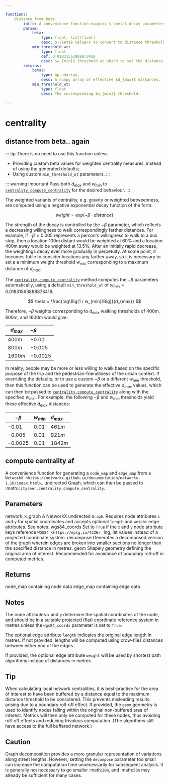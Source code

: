 ```yaml
---

functions:
    distance_from_beta
        intro: A convenience function mapping $-\beta$ decay parameters to equivalent $d_{max}$ distance thresholds.
        params:
            beta:
                type: float, list(float)
                desc: $-\beta$ value/s to convert to distance thresholds $d_{max}$.
            min_threshold_wt:
                type: float
                def: 0.01831563888873418
                desc: $w_{min}$ threshold at which to set the distance threshold $d_{max}$.
        returns:
            betas:
                type: np.ndarray,
                desc: A numpy array of effective $d_{max}$ distances.
            min_threshold_wt:
                type: float
                desc: The corresponding $w_{min}$ threshold.

---
```

<renderMath></renderMath>

# centrality

## distance from beta.. again

<displayFunction
    name='distance_from_beta'
    intro='A convenience function mapping $-\beta$ decay parameters to equivalent $d_{max}$ distance thresholds.'
    :params='[
        {
            name: "beta",
            type: "float, list(float)",
            desc: "$-\\beta$ value/s to convert to distance thresholds $d_{max}$."
        },
        {
            name: "min_threshold_wt",
            type: "float",
            def: "0.01831563888873418",
            desc: "$w_{min}$ threshold at which to set the distance threshold $d_{max}$."
        }
    ]'
    :returns='[
        {
            name: "betas",
            type: "np.ndarray",
            desc: "A numpy array of effective $d_{max}$ distances."
        },
        {
            name: "min_threshold_wt",
            type: "float",
            desc: "The corresponding $w_{min}$ threshold."
        }
    ]'>
</displayFunction>

::: tip
There is no need to use this function unless:

- Providing custom beta values for weighted centrality measures, instead of using the generated defaults;
- Using custom `min_threshold_wt` parameters.
:::

::: warning Important
Pass both $d_{max}$ and $w_{min}$ to [`centrality.compute_centrality`](#compute-centrality-a) for the desired behaviour.
:::



The weighted variants of centrality, e.g. gravity or weighted betweenness, are computed using a negative exponential decay function of the form:

$$
weight = exp(-\beta \cdot distance)
$$

The strength of the decay is controlled by the $-\beta$ parameter, which reflects a decreasing willingness to walk correspondingly farther distances.
For example, if $-\beta=0.005$ represents a person's willingness to walk to a bus stop, then a location 100m distant would be weighted at 60% and a location 400m away would be weighted at 13.5%. After an initially rapid decrease, the weightings decay ever more gradually in perpetuity. At some point, it becomes futile to consider locations any farther away, so it is necessary to set a a minimum weight threshold $w_{min}$ corresponding to a maximum distance of $d_{max}$.

The [`centrality.compute_centrality`](#compute-centrality-a) method computes the $-\beta$ parameters automatically, using a default `min_threshold_wt` of $w_{min}=0.01831563888873418$.

$$
\beta = \frac{log\Big(1 / w_{min}\Big)}{d_{max}}
$$

Therefore, $-\beta$ weights corresponding to $d_{max}$ walking thresholds of 400m, 800m, and 1600m would give:

| $d_{max}$ | $-\beta$ |
|-----------|:----------|
| $400m$ | $-0.01$ |
| $800m$ | $-0.005$ |
| $1600m$ | $-0.0025$ |

In reality, people may be more or less willing to walk based on the specific purpose of the trip and the pedestrian-friendliness of the urban context. If overriding the defaults, or to use a custom $-\beta$ or a different $w_{min}$ threshold, then this function can be used to generate the effective $d_{max}$ values, which can then be passed to [`centrality.compute_centrality`](#compute-centrality-a) along with the specified $w_{min}$. For example, the following $-\beta$ and $w_{min}$ thresholds yield these effective $d_{max}$ distances:

| $-\beta$ | $w_{min}$ | $d_{max}$ |
|----------|:----------|:----------|
| $-0.01$ | $0.01$ | $461m$ |
| $-0.005$ | $0.01$ | $921m$ |
| $-0.0025$ | $0.01$ | $1842m$ |


## compute centrality af

A convenience function for generating a ``node_map`` and ``edge_map`` from a `NetworkX <https://networkx.github.io/documentation/networkx-1.10/index.html>`_ undirected Graph, which can then be passed to :meth:`cityseer.centrality.compute_centrality`.

Parameters
----------
network_x_graph
    A NetworkX undirected ``Graph``. Requires node attributes ``x`` and ``y`` for spatial coordinates and accepts optional ``length`` and ``weight`` edge attributes. See notes.
wgs84_coords
    Set to ``True`` if the ``x`` and ``y`` node attribute keys reference `WGS84 <https://epsg.io/4326>`_ lng, lat values instead of a projected coordinate system.
decompose
    Generates a decomposed version of the graph wherein edges are broken into smaller sections no longer than the specified distance in metres.
geom
    Shapely geometry defining the original area of interest. Recommended for avoidance of boundary roll-off in computed metrics.

Returns
-------
node_map
    containing node data
edge_map
    containing edge data

Notes
-----

The node attributes ``x`` and ``y`` determine the spatial coordinates of the node, and should be in a suitable projected (flat) coordinate reference system in metres unless the ``wgs84_coords`` parameter is set to ``True``.

The optional edge attribute ``length`` indicates the original edge length in metres. If not provided, lengths will be computed using crow-flies distances between either end of the edges.

If provided, the optional edge attribute ``weight`` will be used by shortest path algorithms instead of distances in metres.

Tip
---
When calculating local network centralities, it is best-practise for the area of interest to have been buffered by a distance equal to the maximum distance threshold to be considered. This prevents misleading results arising due to a boundary roll-off effect. If provided, the ``geom`` geometry is used to identify nodes falling within the original non-buffered area of interest. Metrics will then only be computed for these nodes, thus avoiding roll-off effects and reducing frivolous computation. (The algorithms still have access to the full buffered network.)

Caution
-------
Graph decomposition provides a more granular representation of variations along street lengths. However, setting the ``decompose`` parameter too small can increase the computation time unnecessarily for subsequent analysis. It is generally not necessary to go smaller :math:`20m`, and :math:`50m` may already be sufficient for many cases.